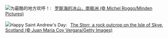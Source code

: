 ![](https://www.bing.com/th?id=OHR.IcebergAntarctica_ZH-CN2053356825_UHD.jpg&w=1000)为最酷的地方欢呼！:&nbsp;&ensp;[罗斯海的冰山，南极洲 (© Michel Roggo/Minden Pictures)](https://www.bing.com/th?id=OHR.IcebergAntarctica_ZH-CN2053356825_UHD.jpg)
<br><br/>
![](https://www.bing.com/th?id=OHR.TrotternishStorr_EN-US4700593682_UHD.jpg&w=1000)Happy Saint Andrew's Day:&nbsp;&ensp;[The Storr, a rock outcrop on the Isle of Skye, Scotland (© Juan Maria Coy Vergara/Getty Images)](https://www.bing.com/th?id=OHR.TrotternishStorr_EN-US4700593682_UHD.jpg)
<br><br/>

